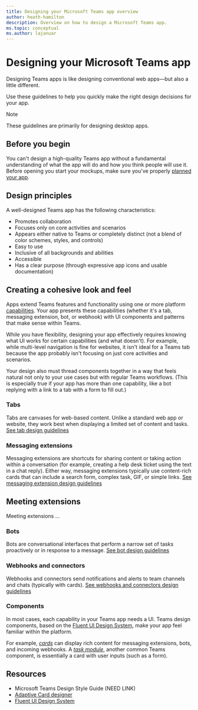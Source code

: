 ```yaml
---
title: Designing your Microsoft Teams app overview
author: heath-hamilton
description: Overview on how to design a Microsoft Teams app.
ms.topic: conceptual
ms.author: lajanuar
---
```

# Designing your Microsoft Teams app

Designing Teams apps is like designing conventional web apps—but also a little different.

Use these guidelines to help you quickly make the right design decisions for your app.

> [!NOTE]
> These guidelines are primarily for designing desktop apps.

## Before you begin

You can't design a high-quality Teams app without a fundamental understanding of what the app will do and how you think people will use it. Before opening you start your mockups, make sure you've properly [planned your app](../concepts/extensibility-points.md).

## Design principles

A well-designed Teams app has the following characteristics:

* Promotes collaboration
* Focuses only on core activities and scenarios
* Appears either native to Teams or completely distinct (not a blend of color schemes, styles, and controls)
* Easy to use
* Inclusive of all backgrounds and abilities
* Accessible
* Has a clear purpose (through expressive app icons and usable documentation)

## Creating a cohesive look and feel

Apps extend Teams features and functionality using one or more platform [capabilities](../concepts/capabilities-overview.md). Your app presents these capabilities (whether it's a tab, messaging extension, bot, or webhook) with UI components and patterns that make sense within Teams.

While you have flexibility, designing your app effectively requires knowing what UI works for certain capabilities (and what doesn't). For example, while multi-level navigation is fine for websites, it isn't ideal for a Teams tab because the app probably isn't focusing on just core activities and scenarios.

Your design also must thread components together in a way that feels natural not only to your use cases but with regular Teams workflows. (This is especially true if your app has more than one capability, like a bot replying with a link to a tab with a form to fill out.)

### Tabs

Tabs are canvases for web-based content. Unlike a standard web app or website, they work best when displaying a limited set of content and tasks. [See tab design guidelines](../designing-your-app/designing-tabs.md)

### Messaging extensions

Messaging extensions are shortcuts for sharing content or taking action within a conversation (for example, creating a help desk ticket using the text in a chat reply). Either way, messaging extensions typically use content-rich cards that can include a search form, complex task, GIF, or simple links. [See messaging extension design guidelines](../designing-your-app/designing-messaging-extensions.md)

## Meeting extensions

Meeting extensions ...

### Bots

Bots are conversational interfaces that perform a narrow set of tasks proactively or in response to a message. [See bot design guidelines](../designing-your-app/designing-bots.md)

### Webhooks and connectors

Webhooks and connectors send notifications and alerts to team channels and chats (typically with cards). [See webhooks and connectors design guidelines](../designing-your-app/designing-connectors.md)

### Components

In most cases, each capability in your Teams app needs a UI. Teams design components, based on the [Fluent UI Design System](https://fluentsite.z22.web.core.windows.net/), make your app feel familiar within the platform.

For example, [*cards*](../designing-your-app/designing-cards.md) can display rich content for messaging extensions, bots, and incoming webhooks. A [*task module*](../designing-your-app/designing-task-modules.md), another common Teams component, is essentially a card with user inputs (such as a form).

## Resources

* Microsoft Teams Design Style Guide (NEED LINK)
* [Adaptive Card designer](https://adaptivecards.io/designer)
* [Fluent UI Design System](https://fluentsite.z22.web.core.windows.net/)
